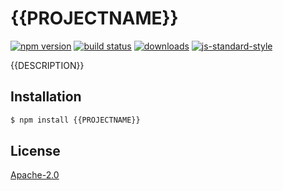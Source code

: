 # {{PROJECTNAME}}
[![npm version][2]][3] [![build status][4]][5]
[![downloads][8]][9] [![js-standard-style][10]][11]

{{DESCRIPTION}}

## Installation
```sh
$ npm install {{PROJECTNAME}}
```

## License
[Apache-2.0](./LICENSE)

[0]: https://img.shields.io/badge/stability-experimental-orange.svg?style=flat-square
[1]: https://nodejs.org/api/documentation.html#documentation_stability_index
[2]: https://img.shields.io/npm/v/{{PROJECTNAME}}.svg?style=flat-square
[3]: https://npmjs.org/package/{{PROJECTNAME}}
[4]: https://img.shields.io/travis/{{USERNAME}}/{{PROJECTNAME}}/master.svg?style=flat-square
[5]: https://travis-ci.org/{{USERNAME}}/{{PROJECTNAME}}
[6]: https://img.shields.io/codecov/c/github/{{USERNAME}}/{{PROJECTNAME}}/master.svg?style=flat-square
[7]: https://codecov.io/github/{{USERNAME}}/{{PROJECTNAME}}
[8]: http://img.shields.io/npm/dm/{{PROJECTNAME}}.svg?style=flat-square
[9]: https://npmjs.org/package/{{PROJECTNAME}}
[10]: https://img.shields.io/badge/code%20style-standard-brightgreen.svg?style=flat-square
[11]: https://github.com/feross/standard
